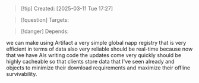 
>[!tip] Created: [2025-03-11 Tue 17:27]

>[!question] Targets: 

>[!danger] Depends: 

we can make using Artifact a very simple global napp registry that is very efficient in terms of data also very reliable should be real-time because now that we have AIs writing code the updates come very quickly should be highly cacheable so that clients store data that I've seen already and objects to minimize their download requirements and maximize their offline survivability. 